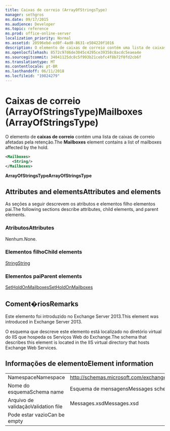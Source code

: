 ```yaml
---
title: Caixas de correio (ArrayOfStringsType)
manager: sethgros
ms.date: 09/17/2015
ms.audience: Developer
ms.topic: reference
ms.prod: office-online-server
localization_priority: Normal
ms.assetid: 20596ebd-ed0f-4ad0-8631-e504220f1016
description: O elemento de caixas de correio contém uma lista de caixas de correio afetadas pela retenção.
ms.openlocfilehash: 8572c97d6de3045c4295ce39358c8acdc5eaea4e
ms.sourcegitcommit: 34041125dc8c5f993b21cebfc4f8b72f0fd2cb6f
ms.translationtype: MT
ms.contentlocale: pt-BR
ms.lasthandoff: 06/11/2018
ms.locfileid: "19824279"
---
```

# <a name="mailboxes-arrayofstringstype"></a><span data-ttu-id="273c7-103">Caixas de correio (ArrayOfStringsType)</span><span class="sxs-lookup"><span data-stu-id="273c7-103">Mailboxes (ArrayOfStringsType)</span></span>

<span data-ttu-id="273c7-104">O elemento de **caixas de correio** contém uma lista de caixas de correio afetadas pela retenção.</span><span class="sxs-lookup"><span data-stu-id="273c7-104">The **Mailboxes** element contains a list of mailboxes affected by the hold.</span></span> 
  
```XML
<Mailboxes>
   <String/>
</Mailboxes>
```

<span data-ttu-id="273c7-105">**ArrayOfStringsType**</span><span class="sxs-lookup"><span data-stu-id="273c7-105">**ArrayOfStringsType**</span></span>

## <a name="attributes-and-elements"></a><span data-ttu-id="273c7-106">Attributes and elements</span><span class="sxs-lookup"><span data-stu-id="273c7-106">Attributes and elements</span></span>

<span data-ttu-id="273c7-107">As seções a seguir descrevem os atributos e elementos filho elementos pai.</span><span class="sxs-lookup"><span data-stu-id="273c7-107">The following sections describe attributes, child elements, and parent elements.</span></span>
  
### <a name="attributes"></a><span data-ttu-id="273c7-108">Atributos</span><span class="sxs-lookup"><span data-stu-id="273c7-108">Attributes</span></span>

<span data-ttu-id="273c7-109">Nenhum.</span><span class="sxs-lookup"><span data-stu-id="273c7-109">None.</span></span>
  
### <a name="child-elements"></a><span data-ttu-id="273c7-110">Elementos filho</span><span class="sxs-lookup"><span data-stu-id="273c7-110">Child elements</span></span>

[<span data-ttu-id="273c7-111">String</span><span class="sxs-lookup"><span data-stu-id="273c7-111">String</span></span>](string.md)
  
### <a name="parent-elements"></a><span data-ttu-id="273c7-112">Elementos pai</span><span class="sxs-lookup"><span data-stu-id="273c7-112">Parent elements</span></span>

[<span data-ttu-id="273c7-113">SetHoldOnMailboxes</span><span class="sxs-lookup"><span data-stu-id="273c7-113">SetHoldOnMailboxes</span></span>](setholdonmailboxes.md)
  
## <a name="remarks"></a><span data-ttu-id="273c7-114">Coment�rios</span><span class="sxs-lookup"><span data-stu-id="273c7-114">Remarks</span></span>

<span data-ttu-id="273c7-115">Este elemento foi introduzido no Exchange Server 2013.</span><span class="sxs-lookup"><span data-stu-id="273c7-115">This element was introduced in Exchange Server 2013.</span></span>
  
<span data-ttu-id="273c7-116">O esquema que descreve este elemento está localizado no diretório virtual do IIS que hospeda os Serviços Web do Exchange.</span><span class="sxs-lookup"><span data-stu-id="273c7-116">The schema that describes this element is located in the IIS virtual directory that hosts Exchange Web Services.</span></span>
  
## <a name="element-information"></a><span data-ttu-id="273c7-117">Informações de elemento</span><span class="sxs-lookup"><span data-stu-id="273c7-117">Element information</span></span>

|||
|:-----|:-----|
|<span data-ttu-id="273c7-118">Namespace</span><span class="sxs-lookup"><span data-stu-id="273c7-118">Namespace</span></span>  <br/> |http://schemas.microsoft.com/exchange/services/2006/messages  <br/> |
|<span data-ttu-id="273c7-119">Nome do esquema</span><span class="sxs-lookup"><span data-stu-id="273c7-119">Schema name</span></span>  <br/> |<span data-ttu-id="273c7-120">Esquema de mensagens</span><span class="sxs-lookup"><span data-stu-id="273c7-120">Messages schema</span></span>  <br/> |
|<span data-ttu-id="273c7-121">Arquivo de validação</span><span class="sxs-lookup"><span data-stu-id="273c7-121">Validation file</span></span>  <br/> |<span data-ttu-id="273c7-122">Messages.xsd</span><span class="sxs-lookup"><span data-stu-id="273c7-122">Messages.xsd</span></span>  <br/> |
|<span data-ttu-id="273c7-123">Pode estar vazio</span><span class="sxs-lookup"><span data-stu-id="273c7-123">Can be empty</span></span>  <br/> ||
   

